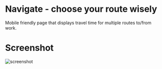 # Navigate - choose your route wisely

Mobile friendly page that displays travel time for multiple routes to/from work.

# Screenshot

![screenshot](http://i.imgur.com/QubotHi.png)
